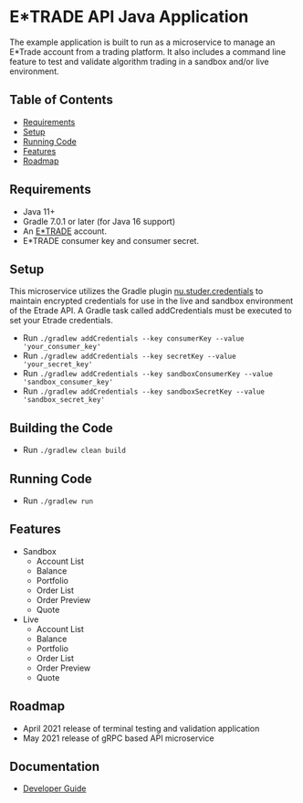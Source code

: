 # E*TRADE API Java Application

The example application is built to run as a microservice to manage an E*Trade account 
from a trading platform.  It also includes a command line feature to test and validate
algorithm trading in a sandbox and/or live environment.

## Table of Contents

* [Requirements](#requirements)
* [Setup](#setup)
* [Running Code](#running-code)
* [Features](#features)
* [Roadmap](#roadmap)

## Requirements
 - Java 11+
 - Gradle 7.0.1 or later (for Java 16 support)
 - An [E*TRADE](https://us.etrade.com) account.
 - E*TRADE consumer key and consumer secret.
	
 ## Setup
This microservice utilizes the Gradle plugin [nu.studer.credentials](https://plugins.gradle.org/plugin/nu.studer.credentials)
to maintain encrypted credentials for use in the live and sandbox environment of the Etrade API. A Gradle task called 
addCredentials must be executed to set your Etrade credentials.

 - Run `./gradlew addCredentials --key consumerKey --value 'your_consumer_key'`
 - Run `./gradlew addCredentials --key secretKey --value 'your_secret_key'`
 - Run `./gradlew addCredentials --key sandboxConsumerKey --value 'sandbox_consumer_key'`
 - Run `./gradlew addCredentials --key sandboxSecretKey --value 'sandbox_secret_key'`

## Building the Code
- Run `./gradlew clean build`

## Running Code
 - Run `./gradlew run`

## Features
 - Sandbox
   * Account List
   * Balance
   * Portfolio
   * Order List
   * Order Preview
   * Quote
 - Live
   * Account List
   * Balance
   * Portfolio
   * Order List
   * Order Preview
   * Quote
   
## Roadmap
 - April 2021 release of terminal testing and validation application
 - May 2021 release of gRPC based API microservice 

## Documentation
 - [Developer Guide](https://developer.etrade.com/home)
